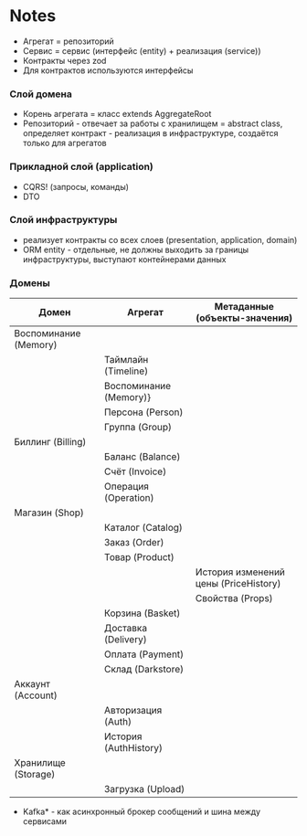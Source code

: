 # Notes
- Агрегат = репозиторий
- Сервис	= сервис (интерфейс (entity) + реализация (service))
- Контракты через zod
- Для контрактов используются интерфейсы

### Слой домена
- Корень агрегата = класс extends AggregateRoot
- Репозиторий - отвечает за работы с хранилищем = abstract class, определяет контракт - 	реализация в инфраструктуре, создаётся только для агрегатов

### Прикладной слой (application)
- CQRS! (запросы, команды)
- DTO

### Слой инфраструктуры 
- реализует контракты со всех слоев (presentation, application, domain)
- ORM entity - отдельные, не должны выходить за границы инфраструктуры, выступают 	контейнерами данных

### Домены

| Домен               | Агрегат                | Метаданные (объекты-значения)         
|---------------------|------------------------|---------------------------------------|
| Воспоминание (Memory) |
|                     | Таймлайн (Timeline)    |
|                     | Воспоминание (Memory)} |
|                     | Персона (Person)       |
|                     | Группа (Group)         |
| Биллинг (Billing)   |                        |
|                     | Баланс (Balance)       |
|                     | Счёт (Invoice)         |
|                     | Операция (Operation)   |
| Магазин (Shop)      |
|                     | Каталог (Catalog)      |
|                     | Заказ (Order)          |
|                     | Товар (Product)        |
|                     |                        | История изменений цены (PriceHistory) |
|                     |                        | Свойства (Props)                      |
|                     | Корзина (Basket)       |
|                     | Доставка (Delivery)    |
|                     | Оплата (Payment)       |
|                     | Склад (Darkstore)      |
| Аккаунт (Account)   |
|                     | Авторизация (Auth)     |
|                     | История (AuthHistory)  |
| Хранилище (Storage) |
|                     | Загрузка (Upload)      |

* Kafka* - как асинхронный брокер сообщений и шина между сервисами
